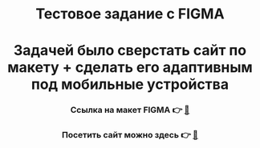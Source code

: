 # <div align="center">Тестовое задание с FIGMA</div>

# <div align="center">Задачей было сверстать сайт по макету + сделать его адаптивным под мобильные устройства</div>

### <div align="center">Ссылка на макет FIGMA &#128073; <a href="https://www.figma.com/file/YpWk0gFKB5P0AZbm4CsEog/tg%3A-%40maket_figma-Fast-Food---%D1%80%D0%B5%D1%81%D1%82%D0%BE%D1%80%D0%B0%D0%BD-%D0%B1%D1%8B%D1%81%D1%82%D1%80%D0%BE%D0%B3%D0%BE-%D0%BF%D0%B8%D1%82%D0%B0%D0%BD%D0%B8%D1%8F?type=design&node-id=0%3A1&t=A19H8nQTFFWg6BFe-15047">&#128209;</a></div>

### <div align="center">Посетить сайт можно здесь &#128073; <a href="https://walle1997.github.io/Burger-s-landing-test-case-/">&#128209;</a></div>
